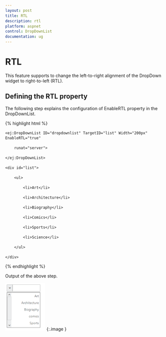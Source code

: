 ```yaml
---
layout: post
title: RTL
description: rtl
platform: aspnet
control: DropDownList
documentation: ug
---
```


# RTL

This feature supports to change the left-to-right alignment of the DropDown widget to right-to-left (RTL). 

## Defining the RTL property

The following step explains the configuration of EnableRTL property in the DropDownList. 

{% highlight html %}

<div class="control">

    <ej:DropDownList ID="dropdownlist" TargetID="list" Width="200px" EnableRTL="true"

        runat="server">

    </ej:DropDownList>

    <div id="list">

        <ul>

            <li>Art</li>

            <li>Architecture</li>

            <li>Biography</li>

            <li>Comics</li>

            <li>Sports</li>

            <li>Science</li>

        </ul>

    </div>

</div>







{% endhighlight %}



Output of the above step.


![](RTL_images/RTL_img1.png)
{:.image }


